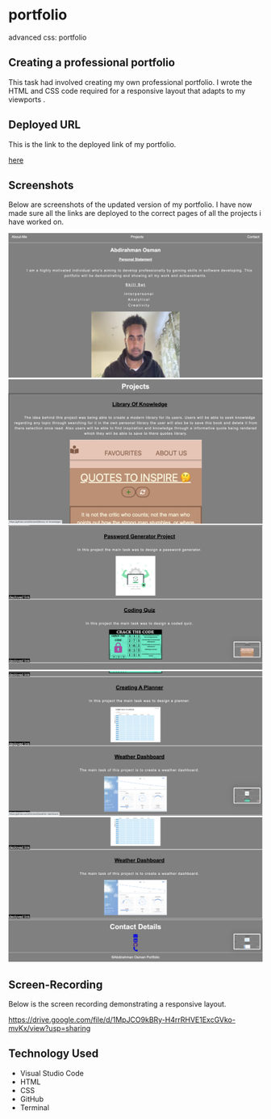 # portfolio

advanced css: portfolio

## Creating a professional portfolio

This task had involved creating my own professional portfolio. I wrote the HTML and CSS code required for a responsive layout that adapts to my viewports .

## Deployed URL

This is the link to the deployed link of my portfolio.

[here](https://aosman0.github.io/portfolio/)

## Screenshots

Below are screenshots of the updated version of my portfolio.
I have now made sure all the links are deployed to the correct pages of all the projects i have worked on.

![screenshot-1](./assets/images/update%20-1.png)
![screenshot-2](./assets/images/update-2.png)
![screenshot-3](./assets/images/updat-3.png)
![screenshot-4](./assets/images/update-4.png)
![screenshot-4](./assets/images/update-5.png)

## Screen-Recording

Below is the screen recording demonstrating a responsive layout.

https://drive.google.com/file/d/1MpJCO9kBRy-H4rrRHVE1ExcGVko-mvKx/view?usp=sharing

## Technology Used

- Visual Studio Code
- HTML
- CSS
- GitHub
- Terminal
